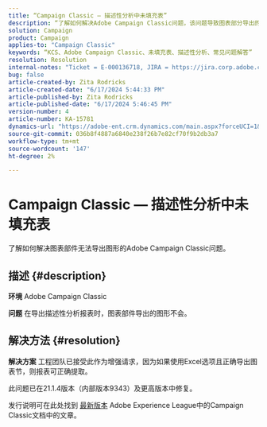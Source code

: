 ```yaml
---
title: “Campaign Classic — 描述性分析中未填充表”
description: “了解如何解决Adobe Campaign Classic问题，该问题导致图表部分导出的图形无法正常运行。”
solution: Campaign
product: Campaign
applies-to: "Campaign Classic"
keywords: “KCS、Adobe Campaign Classic、未填充表、描述性分析、常见问题解答”
resolution: Resolution
internal-notes: "Ticket = E-000136718, JIRA = https://jira.corp.adobe.com/browse/NEO-24963"
bug: false
article-created-by: Zita Rodricks
article-created-date: "6/17/2024 5:44:33 PM"
article-published-by: Zita Rodricks
article-published-date: "6/17/2024 5:46:45 PM"
version-number: 4
article-number: KA-15781
dynamics-url: "https://adobe-ent.crm.dynamics.com/main.aspx?forceUCI=1&pagetype=entityrecord&etn=knowledgearticle&id=c0baa040-d12c-ef11-840a-002248084fbb"
source-git-commit: 036b8f4887a6840e238f26b7e82cf70f9b2db3a7
workflow-type: tm+mt
source-wordcount: '147'
ht-degree: 2%

---
```


# Campaign Classic — 描述性分析中未填充表


了解如何解决图表部件无法导出图形的Adobe Campaign Classic问题。

## 描述 {#description}


<b>环境</b>
Adobe Campaign Classic

<b>问题</b>
在导出描述性分析报表时，图表部件导出的图形不会。


## 解决方法 {#resolution}


<b>解决方案</b>
工程团队已接受此作为增强请求，因为如果使用Excel选项且正确导出图表节，则报表可正确提取。

此问题已在21.1.4版本（内部版本9343）及更高版本中修复。

发行说明可在此处找到 [最新版本](https://experienceleague.adobe.com/docs/campaign-classic/using/release-notes/latest-release.html?lang=zh-Hans) Adobe Experience League中的Campaign Classic文档中的文章。
